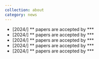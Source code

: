```yaml
---
collection: about
category: news
---
```


- [2024/] ** papers are accepted by ***
- [2024/] ** papers are accepted by ***
- [2024/] ** papers are accepted by ***
- [2024/] ** papers are accepted by ***
- [2024/] ** papers are accepted by ***